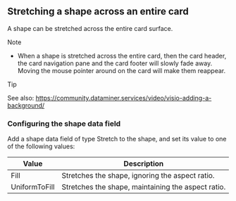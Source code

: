 ## Stretching a shape across an entire card

A shape can be stretched across the entire card surface.

> [!NOTE]
> -  When a shape is stretched across the entire card, then the card header, the card navigation pane and the card footer will slowly fade away. Moving the mouse pointer around on the card will make them reappear.

> [!TIP]
> See also:
> <https://community.dataminer.services/video/visio-adding-a-background/> 

### Configuring the shape data field

Add a shape data field of type Stretch to the shape, and set its value to one of the following values:

| Value         | Description                                        |
|---------------|----------------------------------------------------|
| Fill          | Stretches the shape, ignoring the aspect ratio.    |
| UniformToFill | Stretches the shape, maintaining the aspect ratio. |
